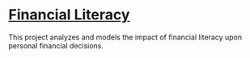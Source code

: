# [Financial Literacy](https://lukearoni.github.io/financial-literacy/)

This project analyzes and models the impact of financial literacy upon personal financial decisions.
